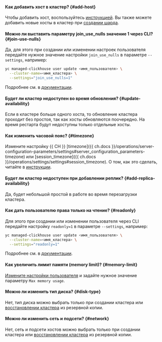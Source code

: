 #### Как добавить хост в кластер? {#add-host}

Чтобы добавить хост, воспользуйтесь [инструкцией](../../managed-clickhouse/operations/hosts.md#add-host). Вы также можете добавить новые хосты в кластер при [создании шарда](../../managed-clickhouse/operations/shards.md#add-shard).

#### Можно ли выставить параметру join_use_nulls значение 1 через CLI? {#join-use-nulls}

Да, для этого при создании или изменении настроек пользователя передайте нужное значение настройки `join_use_nulls` в параметре `--settings`, например:

```bash
yc managed-clickhouse user update <имя_пользователя> \
  --cluster-name=<имя_кластера> \
  --settings="join_use_nulls=1"
```

Подробнее см. в [документации](../../managed-clickhouse/operations/cluster-users.md#update-settings).

#### Будет ли кластер недоступен во время обновления? {#update-availability}

Если в кластере больше одного хоста, то обновление кластера проходит без простоя, так как хосты обновляются поочередно. На время рестарта будут недоступны только отдельные хосты.

#### Как изменить часовой пояс? {#timezone}

Измените настройку {{ CH }} [timezone]({{ ch.docs }}/operations/server-configuration-parameters/settings#server_configuration_parameters-timezone) или [session_timezone]({{ ch.docs }}/operations/settings/settings#session_timezone). О том, как это сделать, читайте в [инструкции](../../managed-clickhouse/operations/update.md#change-clickhouse-config).

#### Будет ли кластер недоступен при добавлении реплик? {#add-replica-availability}

Да, будет небольшой простой в работе во время перезагрузки кластера.

#### Как дать пользователю права только на чтение? {#readonly}

Для этого при создании или изменении пользователя через CLI передайте настройку `readonly=1` в параметре `--settings`, например:

```bash
yc managed-clickhouse user update <имя_пользователя> \
  --cluster-name=<имя_кластера> \
  --settings="readonly=1"
```

Подробнее см. в [документации](../../managed-clickhouse/operations/cluster-users.md#update-settings).

#### Как увеличить лимит памяти (memory limit)? {#memory-limit}

[Измените настройки пользователя](../../managed-clickhouse/operations/cluster-users.md#update-settings) и задайте нужное значение параметру `Max memory usage`.

#### Можно ли изменить тип диска? {#disk-type}

Нет, тип диска можно выбрать только при создании кластера или [восстановлении кластера](../../managed-clickhouse/operations/cluster-backups.md#restore) из резервной копии.

#### Можно ли изменить сеть и подсети? {#network}

Нет, сеть и подсети хостов можно выбрать только при создании кластера или [восстановлении кластера](../../managed-clickhouse/operations/cluster-backups.md#restore) из резервной копии.

